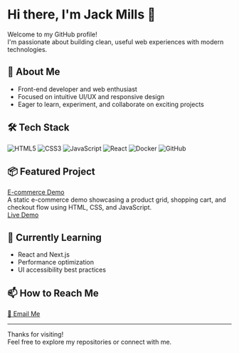 # Hi there, I'm Jack Mills 👋

Welcome to my GitHub profile!  
I'm passionate about building clean, useful web experiences with modern technologies.

## 🚀 About Me
- Front-end developer and web enthusiast
- Focused on intuitive UI/UX and responsive design
- Eager to learn, experiment, and collaborate on exciting projects

## 🛠️ Tech Stack
![HTML5](https://img.shields.io/badge/HTML5-E34F26?logo=html5&logoColor=white)
![CSS3](https://img.shields.io/badge/CSS3-1572B6?logo=css3&logoColor=white)
![JavaScript](https://img.shields.io/badge/JavaScript-ES6+-F7DF1E?logo=javascript&logoColor=black)
![React](https://img.shields.io/badge/React-20232A?logo=react&logoColor=61DAFB)
![Docker](https://img.shields.io/badge/Docker-2496ED?logo=docker&logoColor=white)
![GitHub](https://img.shields.io/badge/GitHub-181717?logo=github&logoColor=white)

## 📦 Featured Project
[E-commerce Demo](https://github.com/jackmills05/e-commerce-demo)  
A static e-commerce demo showcasing a product grid, shopping cart, and checkout flow using HTML, CSS, and JavaScript.  
[Live Demo](https://jackmills05.github.io)

## 🌱 Currently Learning
- React and Next.js
- Performance optimization
- UI accessibility best practices

## 📫 How to Reach Me
[📧 Email Me](mailto:jackmills344@gmail.com)

---

Thanks for visiting!  
Feel free to explore my repositories or connect with me.
